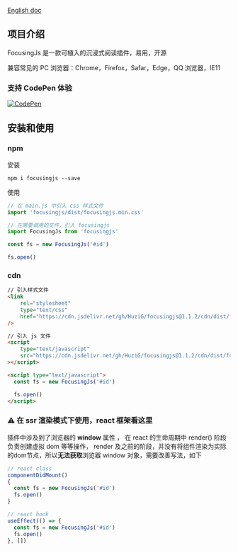 <a href="https://github.com/HuziG/focusingjs/blob/main/README-en.md">English doc</a>

## 项目介绍

FocusingJs 是一款可植入的沉浸式阅读插件，易用，开源

[//]: # ([试试看]&#40;https://spacingjs.com&#41;)
[//]: # (![]&#40;screenshot.png&#41;)

兼容常见的 PC 浏览器：Chrome，Firefox，Safar，Edge，QQ 浏览器，IE11

### 支持 CodePen 体验

[![CodePen](https://img.shields.io/badge/-CodePen-000000?style=for-the-badge&logo=CodePen&logoColor=ffffff)](https://codepen.io/huzig/pen/qBVWezR?editors=1112)

## 安装和使用

### npm
安装
```
npm i focusingjs --save
```
使用
```js
// 在 main.js 中引入 css 样式文件
import 'focusingjs/dist/focusingjs.min.css'

// 在需要调用的文件，引入 focusingjs
import FocusingJs from 'focusingjs'

const fs = new FocusingJs('#id')

fs.open()
```

### cdn
```html
// 引入样式文件
<link
    rel="stylesheet"
    type="text/css"
    href="https://cdn.jsdelivr.net/gh/HuziG/focusingjs@1.1.2/cdn/dist/focusingjs.min.css"
/>

// 引入 js 文件
<script
    type="text/javascript"
    src="https://cdn.jsdelivr.net/gh/HuziG/focusingjs@1.1.2/cdn/dist/focusingjs.min.js"
></script>

<script type="text/javascript">
  const fs = new FocusingJs('#id')

  fs.open()
</script>  
```

### ⚠️ 在 ssr 渲染模式下使用，react 框架看这里

插件中涉及到了浏览器的 **window** 属性 ， 在 react 的生命周期中 render() 阶段负责创建虚拟 dom 等等操作，
render 及之前的阶段，并没有将组件渲染为实际的dom节点，所以**无法获取**浏览器 window 对象，需要改善写法，如下

```js
// react class
componentDidMount()
{
  const fs = new FocusingJs('#id')
  fs.open()
}

// react hook
useEffect(() => {
  const fs = new FocusingJs('#id')
  fs.open()
}, [])
```


[//]: # (# 安装视频)

[//]: # (可以通过视频，更加直观地去学习使用)
